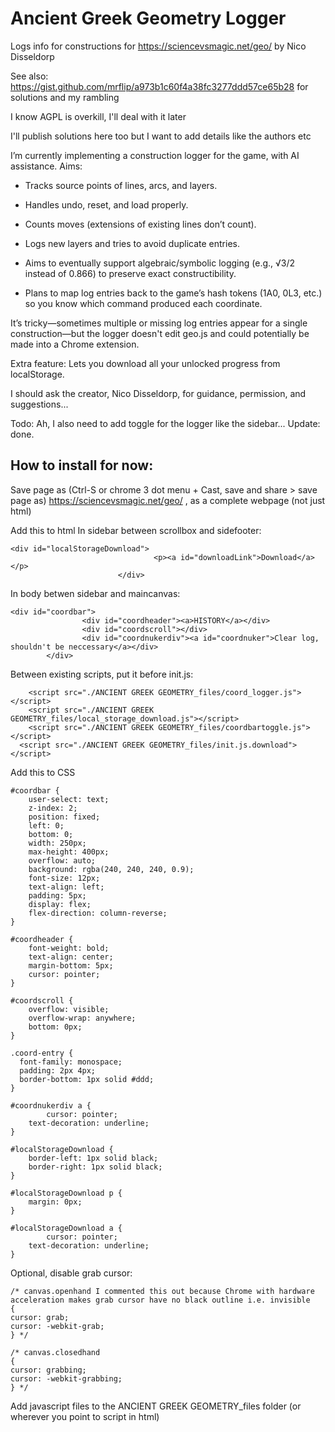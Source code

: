 # Ancient Greek Geometry Logger
Logs info for constructions for https://sciencevsmagic.net/geo/ by Nico Disseldorp

See also: https://gist.github.com/mrflip/a973b1c60f4a38fc3277ddd57ce65b28 for solutions and my rambling

I know AGPL is overkill, I'll deal with it later

I'll publish solutions here too but I want to add details like the authors etc

I’m currently implementing a construction logger for the game, with AI assistance. Aims:

* Tracks source points of lines, arcs, and layers.

* Handles undo, reset, and load properly.

* Counts moves (extensions of existing lines don’t count).

* Logs new layers and tries to avoid duplicate entries.

* Aims to eventually support algebraic/symbolic logging (e.g., √3/2 instead of 0.866) to preserve exact constructibility.

* Plans to map log entries back to the game’s hash tokens (1A0, 0L3, etc.) so you know which command produced each coordinate.

It’s tricky—sometimes multiple or missing log entries appear for a single construction—but the logger doesn't edit geo.js and could potentially be made into a Chrome extension.

Extra feature: Lets you download all your unlocked progress from localStorage.

I should ask the creator, Nico Disseldorp, for guidance, permission, and suggestions...

Todo: Ah, I also need to add toggle for the logger like the sidebar... Update: done.

## How to install for now:

Save page as (Ctrl-S or chrome 3 dot menu + Cast, save and share > save page as) https://sciencevsmagic.net/geo/ , as a complete webpage (not just html)

Add this to html
In sidebar between scrollbox and sidefooter:
```
<div id="localStorageDownload">
                                <p><a id="downloadLink">Download</a></p>
                        </div>
```

In body betwen sidebar and maincanvas:
```
<div id="coordbar">
                <div id="coordheader"><a>HISTORY</a></div>
                <div id="coordscroll"></div>
                <div id="coordnukerdiv"><a id="coordnuker">Clear log, shouldn't be neccessary</a></div>
        </div>
```
Between existing scripts, put it before init.js:
```
	<script src="./ANCIENT GREEK GEOMETRY_files/coord_logger.js"></script>
	<script src="./ANCIENT GREEK GEOMETRY_files/local_storage_download.js"></script>
	<script src="./ANCIENT GREEK GEOMETRY_files/coordbartoggle.js"></script>
  <script src="./ANCIENT GREEK GEOMETRY_files/init.js.download"></script>
```
Add this to CSS
```
#coordbar {
    user-select: text;
    z-index: 2;
    position: fixed;
    left: 0;
    bottom: 0;
    width: 250px;
    max-height: 400px;
    overflow: auto;
    background: rgba(240, 240, 240, 0.9);
    font-size: 12px;
    text-align: left;
    padding: 5px;
	display: flex;
	flex-direction: column-reverse;
}

#coordheader {
    font-weight: bold;
    text-align: center;
    margin-bottom: 5px;
    cursor: pointer; 
}

#coordscroll {
    overflow: visible;
    overflow-wrap: anywhere;
    bottom: 0px;
}

.coord-entry {
  font-family: monospace;
  padding: 2px 4px;
  border-bottom: 1px solid #ddd;
}

#coordnukerdiv a {
        cursor: pointer;
    text-decoration: underline;
}

#localStorageDownload {
    border-left: 1px solid black;
    border-right: 1px solid black;
}

#localStorageDownload p {
    margin: 0px;
}

#localStorageDownload a {
        cursor: pointer;
    text-decoration: underline;
}
```

Optional, disable grab cursor: 
```
/* canvas.openhand I commented this out because Chrome with hardware acceleration makes grab cursor have no black outline i.e. invisible
{
cursor: grab;
cursor: -webkit-grab;
} */

/* canvas.closedhand
{
cursor: grabbing;
cursor: -webkit-grabbing;
} */

```
Add javascript files to the ANCIENT GREEK GEOMETRY_files folder (or wherever you point to script in html)

